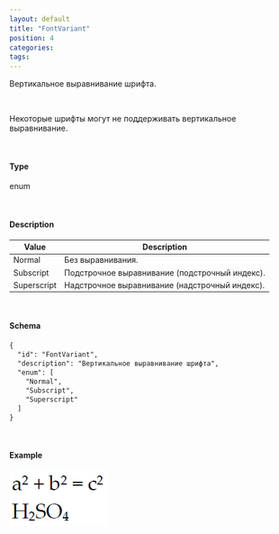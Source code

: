```yaml
---
layout: default
title: "FontVariant"
position: 4
categories: 
tags: 
---
```


Вертикальное выравнивание шрифта.

   

Некоторые шрифты могут не поддерживать вертикальное выравнивание.

   

#### Type

enum

  

#### Description  

|Value|Description|
|-----|-----------|
|Normal|Без выравнивания.|
|Subscript|Подстрочное выравнивание (подстрочный индекс).|
|Superscript|Надстрочное выравнивание (надстрочный индекс).|

   

#### Schema

```
{
  "id": "FontVariant",
  "description": "Вертикальное выравнивание шрифта",
  "enum": [
    "Normal",
    "Subscript",
    "Superscript"
  ]
}
```

   

#### Example

![](FontVariant.PNG)

 

 

